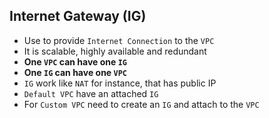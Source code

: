 ## Internet Gateway (IG)

- Use to provide `Internet Connection` to the `VPC`
- It is scalable, highly available and redundant
- **One `VPC` can have one `IG`**
- **One `IG` can have one `VPC`**
- `IG` work like `NAT` for instance, that has public IP
- `Default VPC` have an attached `IG`
- For `Custom VPC` need to create an `IG` and attach to the `VPC`
